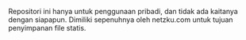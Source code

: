 Repositori ini hanya untuk penggunaan pribadi, dan tidak ada kaitanya dengan siapapun. Dimiliki sepenuhnya oleh netzku.com untuk tujuan penyimpanan file statis.

